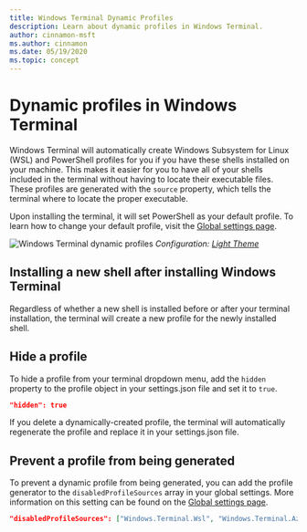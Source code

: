 ```yaml
---
title: Windows Terminal Dynamic Profiles
description: Learn about dynamic profiles in Windows Terminal.
author: cinnamon-msft
ms.author: cinnamon
ms.date: 05/19/2020
ms.topic: concept
---
```


# Dynamic profiles in Windows Terminal

Windows Terminal will automatically create Windows Subsystem for Linux (WSL) and PowerShell profiles for you if you have these shells installed on your machine. This makes it easier for you to have all of your shells included in the terminal without having to locate their executable files. These profiles are generated with the `source` property, which tells the terminal where to locate the proper executable.

Upon installing the terminal, it will set PowerShell as your default profile. To learn how to change your default profile, visit the [Global settings page](./customize-settings/global-settings.md).

![Windows Terminal dynamic profiles](./images/dynamic-profiles.png)
_Configuration: [Light Theme](./custom-terminal-gallery/frosted-glass-theme.md)_

## Installing a new shell after installing Windows Terminal

Regardless of whether a new shell is installed before or after your terminal installation, the terminal will create a new profile for the newly installed shell.

## Hide a profile

To hide a profile from your terminal dropdown menu, add the `hidden` property to the profile object in your settings.json file and set it to `true`.

```json
"hidden": true
```

If you delete a dynamically-created profile, the terminal will automatically regenerate the profile and replace it in your settings.json file.

## Prevent a profile from being generated

To prevent a dynamic profile from being generated, you can add the profile generator to the `disabledProfileSources` array in your global settings. More information on this setting can be found on the [Global settings page](./customize-settings/global-settings.md#disable-dynamic-profiles).

```json
"disabledProfileSources": ["Windows.Terminal.Wsl", "Windows.Terminal.Azure", "Windows.Terminal.PowershellCore"]
```
